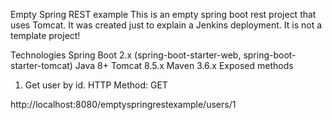 Empty Spring REST example
This is an empty spring boot rest project that uses Tomcat. It was created just to explain a Jenkins deployment. It is not a template project!

Technologies
Spring Boot 2.x (spring-boot-starter-web, spring-boot-starter-tomcat)
Java 8+
Tomcat 8.5.x
Maven 3.6.x
Exposed methods
1. Get user by id. HTTP Method: GET

http://localhost:8080/emptyspringrestexample/users/1
